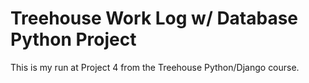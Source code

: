 Treehouse Work Log w/ Database Python Project
=============================================

This is my run at Project 4 from the Treehouse Python/Django course. 

